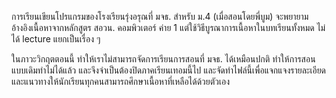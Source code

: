 การเรียนเขียนโปรแกรมของโรงเรียนรุ่งอรุณที่ มจธ. สำหรับ ม.4 (เมื่อสอนโดยพี่บูม) 
จะพยายามอ้างอิงเนื้อหาจากหลักสูตร สอวน. คอมพิวเตอร์ ค่าย 1 
แต่ใช้วิธีบูรณาการเนื้อหาในบทเรียนทั้งหมด ไม่ได้ lecture แยกเป็นเรื่อง ๆ  

ในภาวะวิกฤตตอนนี้ ทำให้เราไม่สามารถจัดการเรียนการสอนที่ มจธ. ได้เหมือนปกติ ทำให้การสอนแบบเดิมทำไม่ได้แล้ว 
และจึงจำเป็นต้องปิดภาคเรียนเทอมนี้ไป และจัดทำไฟล์นี้เพื่อแจกแจงรายละเอียดและแนวทางให้นักเรียนทุกคนสามารถศึกษาเนื้อหาที่เหลือได้ด้วยตัวเอง
